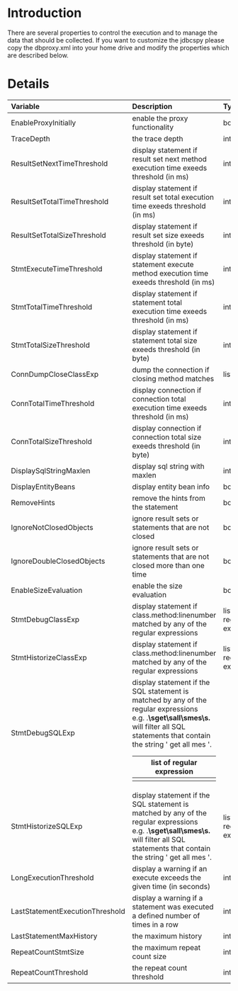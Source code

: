 # Introduction #

There are several properties to control the execution and to manage the data that should be collected. If you want to customize the jdbcspy please copy the dbproxy.xml into your home drive and modify the properties which are described below.

# Details #

|Variable|Description|Type|
|:-------|:----------|:---|
|EnableProxyInitially|enable the proxy functionality|boolean|
|TraceDepth|the trace depth|int|
|ResultSetNextTimeThreshold|display statement if result set next method execution time exeeds threshold (in ms)|int|
|ResultSetTotalTimeThreshold|display statement if result set total execution time exeeds threshold (in ms)|int|
|ResultSetTotalSizeThreshold|display statement if result set size exeeds threshold (in byte)|int|
|StmtExecuteTimeThreshold|display statement if statement execute method execution time exeeds threshold (in ms)|int|
|StmtTotalTimeThreshold|display statement if statement total execution time exeeds threshold (in ms)|int|
|StmtTotalSizeThreshold|display statement if statement total size exeeds threshold (in byte)|int|
|ConnDumpCloseClassExp|dump the connection if closing method matches|list|
|ConnTotalTimeThreshold|display connection if connection total execution time exeeds threshold (in ms)|int|
|ConnTotalSizeThreshold|display connection if connection total size exeeds threshold (in byte)|int|
|DisplaySqlStringMaxlen|display sql string with maxlen|int|
|DisplayEntityBeans|display entity bean info|boolean|
|RemoveHints|remove the hints from the statement|boolean|
|IgnoreNotClosedObjects|ignore result sets or statements that  are not closed|boolean|
|IgnoreDoubleClosedObjects|ignore result sets or statements that are not closed more than one time|boolean|
|EnableSizeEvaluation|enable the size evaluation|boolean|
|StmtDebugClassExp|display statement if class.method:linenumber matched by any of the regular expressions|list of regular expression|
|StmtHistorizeClassExp|display statement if class.method:linenumber matched by any of the regular expressions|list of regular expression|
|StmtDebugSQLExp|display statement if the SQL statement is matched by any of the regular expressions<br>e.g. .<b>\sget\sall\smes\s.</b> will filter all SQL statements that contain the string ' get all mes '.<table><thead><th>list of regular expression</th></thead><tbody>
<tr><td>StmtHistorizeSQLExp</td><td>display statement if the SQL statement is matched by any of the regular expressions<br>e.g. .<b>\sget\sall\smes\s.</b> will filter all SQL statements that contain the string ' get all mes '.</td><td>list of regular expression</td></tr>
<tr><td>LongExecutionThreshold</td><td>display a warning if an execute exceeds the given time (in seconds)</td><td>int</td></tr>
<tr><td>LastStatementExecutionThreshold</td><td>display a warning if a statement was executed a defined number of times in a row</td><td>int</td></tr>
<tr><td>LastStatementMaxHistory</td><td>the maximum history</td><td>int</td></tr>
<tr><td>RepeatCountStmtSize</td><td>the maximum repeat count size</td><td>int</td></tr>
<tr><td>RepeatCountThreshold</td><td>the repeat count threshold</td><td>int</td></tr>